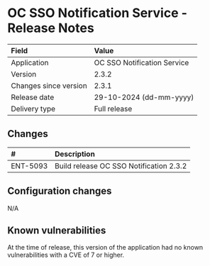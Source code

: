 # OC SSO Notification Service - Release Notes

| Field                     | Value                       |
|:--------------------------|:----------------------------|
| Application               | OC SSO Notification Service |
| Version                   | 2.3.2                       |
| Changes since version     | 2.3.1                       |
| Release date              | 29-10-2024 (dd-mm-yyyy)     |
| Delivery type             | Full release                |

## Changes

| #        | Description                             |
|:---------|:----------------------------------------|
| ENT-5093 | Build release OC SSO Notification 2.3.2 |


## Configuration changes

N/A

## Known vulnerabilities

At the time of release, this version of the application had no known vulnerabilities with a CVE of 7 or higher.
